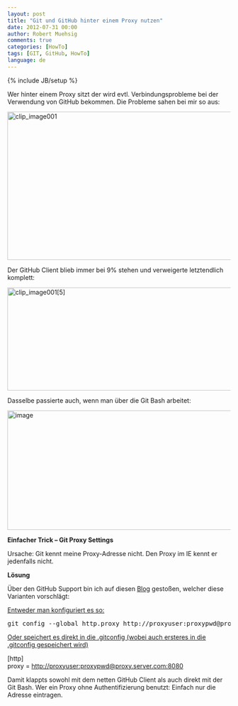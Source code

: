 ```yaml
---
layout: post
title: "Git und GitHub hinter einem Proxy nutzen"
date: 2012-07-31 00:00
author: Robert Muehsig
comments: true
categories: [HowTo]
tags: [GIT, GitHub, HowTo]
language: de
---
```

{% include JB/setup %}
<p>Wer hinter einem Proxy sitzt der wird evtl. Verbindungsprobleme bei der Verwendung von GitHub bekommen. Die Probleme sahen bei mir so aus:</p> <p><a href="{{BASE_PATH}}/assets/wp-images-de/clip_image001.jpg"><img style="background-image: none; border-right-width: 0px; padding-left: 0px; padding-right: 0px; display: inline; border-top-width: 0px; border-bottom-width: 0px; border-left-width: 0px; padding-top: 0px" title="clip_image001" border="0" alt="clip_image001" src="{{BASE_PATH}}/assets/wp-images-de/clip_image001_thumb.jpg" width="585" height="334"></a></p> <p>Der GitHub Client blieb immer bei 9% stehen und verweigerte letztendlich komplett:</p> <p><a href="{{BASE_PATH}}/assets/wp-images-de/clip_image0015.jpg"><img style="background-image: none; border-right-width: 0px; padding-left: 0px; padding-right: 0px; display: inline; border-top-width: 0px; border-bottom-width: 0px; border-left-width: 0px; padding-top: 0px" title="clip_image001[5]" border="0" alt="clip_image001[5]" src="{{BASE_PATH}}/assets/wp-images-de/clip_image0015_thumb.jpg" width="589" height="232"></a></p> <p>Dasselbe passierte auch, wenn man über die Git Bash arbeitet:</p> <p><a href="{{BASE_PATH}}/assets/wp-images-de/image1580.png"><img style="background-image: none; border-right-width: 0px; padding-left: 0px; padding-right: 0px; display: inline; border-top-width: 0px; border-bottom-width: 0px; border-left-width: 0px; padding-top: 0px" title="image" border="0" alt="image" src="{{BASE_PATH}}/assets/wp-images-de/image_thumb741.png" width="593" height="269"></a></p> <p><strong>Einfacher Trick – Git Proxy Settings</strong></p> <p>Ursache: Git kennt meine Proxy-Adresse nicht. Den Proxy im IE kennt er jedenfalls nicht. </p> <p><strong>Lösung</strong></p> <p>Über den GitHub Support bin ich auf diesen <a href="http://www.lmxm.net/using-github-for-windows-behind-microsoft-isa-proxy/">Blog</a> gestoßen, welcher diese Varianten vorschlägt:</p>   <p><u>Entweder man konfiguriert es so:</u></p> <p><pre>git config --global http.proxy http://proxyuser:proxypwd@proxy.server.com:8080</pre></p> <p><u>Oder speichert es direkt in die .gitconfig (wobei auch ersteres in die .gitconfig gespeichert wird)</u></p>  <p>[http]<br>proxy = <a href="http://proxyuser:proxypwd@proxy.server.com:8080">http://proxyuser:proxypwd@proxy.server.com:8080</a></p>  <p>Damit klappts sowohl mit dem netten GitHub Client als auch direkt mit der Git Bash. Wer ein Proxy ohne Authentifizierung benutzt: Einfach nur die Adresse eintragen.</p>
